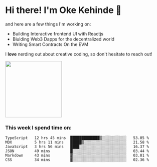 # Hi there! I'm Oke Kehinde :cowboy_hat_face:

and here are a few things I'm working on:

- Building Interactive frontend UI with Reactjs
- Biulding Web3 Dapps for the decentralized world
- Writing Smart Contracts On the EVM

I **love** nerding out about creative coding, so don't hesitate to reach out!


<img height="180em" src="https://github-readme-stats.vercel.app/api?username=okeken&show_icons=true&hide_border=true&&count_private=true&include_all_commits=true" />

### This week I spend time on:

<!--START_SECTION:waka-->

```text
TypeScript   12 hrs 45 mins  █████████████▒░░░░░░░░░░░   53.05 %
MDX          5 hrs 11 mins   █████▒░░░░░░░░░░░░░░░░░░░   21.58 %
JavaScript   3 hrs 56 mins   ████░░░░░░░░░░░░░░░░░░░░░   16.37 %
JSON         49 mins         █░░░░░░░░░░░░░░░░░░░░░░░░   03.44 %
Markdown     43 mins         ▓░░░░░░░░░░░░░░░░░░░░░░░░   03.01 %
CSS          34 mins         ▓░░░░░░░░░░░░░░░░░░░░░░░░   02.36 %
```

<!--END_SECTION:waka-->

